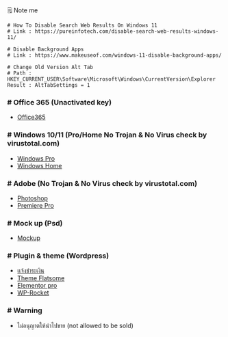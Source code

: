 🗒️ Note me

```text
# How To Disable Search Web Results On Windows 11
# Link : https://pureinfotech.com/disable-search-web-results-windows-11/

# Disable Background Apps
# Link : https://www.makeuseof.com/windows-11-disable-background-apps/

# Change Old Version Alt Tab
# Path : HKEY_CURRENT_USER\Software\Microsoft\Windows\CurrentVersion\Explorer
Result : AltTabSettings = 1
```

### # Office 365 (Unactivated key)

- [Office365](https://drive.google.com/file/d/1g2EQ7otZdfRm5xzFFiiUkr2X2YZYLktb/view?usp=share_link)

### # Windows 10/11 (Pro/Home No Trojan & No Virus check by virustotal.com)

- [Windows Pro](https://drive.google.com/file/d/14hmzRqwQNgizzY85cZ07ppgtJCgIbP3r/view?usp=sharing)
- [Windows Home](https://drive.google.com/file/d/1Qj__KaPE3lKN0U_Z_9DU5zO5_9yRyZv5/view?usp=sharing)

### # Adobe (No Trojan & No Virus check by virustotal.com)

- [Photoshop](https://drive.google.com/file/d/1dpN0M_a5baPOsPD5ocsUZ3QQSmyNSQwm/view?usp=sharing)
- [Premiere Pro](https://drive.google.com/file/d/1E489RfxWNXBn198NV7QuF1iQhB2uJI8d/view?usp=share_link)

### # Mock up (Psd)

- [Mockup](https://github.com/Jirateep12/dotfiles/raw/master/uploads/mockup.psd)

### # Plugin & theme (Wordpress)

- [เเจ้งชำระเงิน](https://drive.google.com/file/d/15fwQ0fXeoaETW2-qDqh4iZlG4IypIkvy/view?usp=sharing)
- [Theme Flatsome](https://drive.google.com/file/d/171J3m9h-TianCd_bNFgcGlC4xbkzvoMc/view?usp=sharing)
- [Elementor pro](https://drive.google.com/file/d/1rDH4Wd1RQ6kBABp0f9ObWrjPO8gLqDeM/view?usp=sharing)
- [WP-Rocket](https://drive.google.com/file/d/1Q2Z0nUvpGhc4slSKfNPlGCTHdaS33nKb/view?usp=sharing)

### # Warning

- ไม่อนุญาตให้นำไปขาย (not allowed to be sold)
